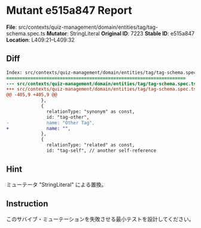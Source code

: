# Mutant e515a847 Report

**File**: src/contexts/quiz-management/domain/entities/tag/tag-schema.spec.ts
**Mutator**: StringLiteral
**Original ID**: 7223
**Stable ID**: e515a847
**Location**: L409:21–L409:32

## Diff

```diff
Index: src/contexts/quiz-management/domain/entities/tag/tag-schema.spec.ts
===================================================================
--- src/contexts/quiz-management/domain/entities/tag/tag-schema.spec.ts	original
+++ src/contexts/quiz-management/domain/entities/tag/tag-schema.spec.ts	mutated #7223
@@ -405,9 +405,9 @@
             },
             {
               relationType: "synonym" as const,
               id: "tag-other",
-              name: "Other Tag",
+              name: "",
             },
             {
               relationType: "related" as const,
               id: "tag-self", // another self-reference
```

## Hint

ミューテータ "StringLiteral" による置換。

## Instruction

このサバイブ・ミューテーションを失敗させる最小テストを設計してください。

